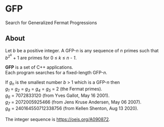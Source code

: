 # GFP
Search for Generalized Fermat Progressions

## About

Let *b* be a positive integer. A GFP-*n* is any sequence of *n* primes such that *b*<sup>2<sup>*k*</sup></sup> + 1 are primes for 0 &le; *k* &le; *n - 1*.

**GFP** is a set of C++ applications.  
Each program searches for a fixed-length GFP-*n*.

If *g*<sub>*n*</sub> is the smallest number *b* > 1 which is a GFP-*n* then  
*g*<sub>*1*</sub> = *g*<sub>*2*</sub> = *g*<sub>*3*</sub> = *g*<sub>*4*</sub> = *g*<sub>*5*</sub> = 2 (the Fermat primes).  
*g*<sub>*6*</sub> = 7072833120 (from Yves Gallot, May 16 2001).  
*g*<sub>*7*</sub> = 2072005925466 (from Jens Kruse Andersen, May 06 2007).  
*g*<sub>*8*</sub> = 240164550712338756 (from Kellen Shenton, Aug 13 2020).

The integer sequence is https://oeis.org/A090872.
